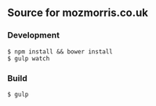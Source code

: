 ## Source for mozmorris.co.uk

### Development

    $ npm install && bower install
    $ gulp watch

### Build

    $ gulp
